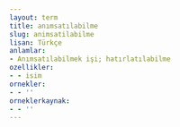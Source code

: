 ```yaml
---
layout: term
title: anımsatılabilme
slug: animsatilabilme
lisan: Türkçe
anlamlar:
- Anımsatılabilmek işi; hatırlatılabilme
ozellikler:
- - isim
ornekler:
- - ''
orneklerkaynak:
- - ''
---
```


